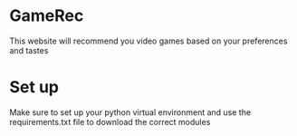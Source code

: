 # GameRec
This website will recommend you video games based on your preferences and tastes

# Set up
Make sure to set up your python virtual environment and use the requirements.txt file to download the correct modules
